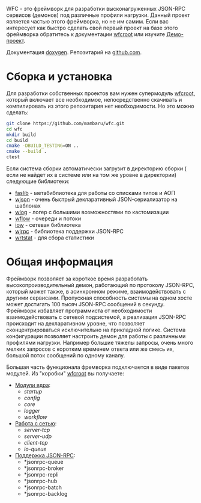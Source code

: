 WFC - это фреймворк для разработки высконагруженных JSON-RPC сервисов (демонов) под различные профили нагрузки. Данный проект является частью этого фреймворка, но не им самим. 
Если вас интересует как быстро сделать свой первый проект на базе этого фреймворка обратитесь к документации [wfcroot](https://github.com/mambaru/wfcroot) или изучите 
[Демо-проект](https://github.com/mambaru/demod).

Документация [doxygen](https://mambaru.github.io/wfc/index.html).
Репозитарий на [github.com](https://github.com/mambaru/wfc).

# Сборка и установка

Для разработки собственных проектов вам нужен супермодуль [wfcroot](https://github.com/mambaru/wfcroot), который включает все необходимое, непосредственно скачивать и 
компилировать из этого репозитария нет необходимости. Но это можно сделать:

```bash
git clone https://github.com/mambaru/wfc.git
cd wfc
mkdir build
cd build
cmake -DBUILD_TESTING=ON ..
cmake --build .
ctest 
```

Если система сборки автоматически загрузит в директорию сборки ( если не найдет их в системе или на том же уровне в директории) следующие библиотеки: 
- [faslib](https://github.com/migashko/faslib) - метабиблиотека для работы со списками типов и АОП
- [wjson](https://github.com/mambaru/wjson) - очень быстрый декларативный JSON-сериализатор на шаблонах
- [wlog](https://github.com/mambaru/wlog) - логер с большими возможностями по кастомизации 
- [wflow](https://github.com/mambaru/wflow) - очереди и потоки 
- [iow](https://github.com/mambaru/iow) - сетевая библиотека
- [wjrpc](https://github.com/mambaru/wjrpc) - библиотека поддержки JSON-RPC
- [wrtstat](https://github.com/mambaru/wrtstat) - для сбора статистики


# Общая информация

Фреймворк позволяет за короткое время разработать высокопроизводительный демон, работающий по протоколу JSON-RPC, который может также, в асинхронном режиме, взаимодействовать с другими сервисами. Пропускная способность системы на одном хосте может достигать 100 тысяч JSON-RPC сообщений в секунду. Фреймворк избавляет программиста от необходимости взаимодействовать с сетевой подсистемой, а реализация JSON-RPC происходит на декларативном уровне, что позволяет сконцентрироваться исключительно на прикладной логике. Система конфигурации позволяет настроить демон для работы с различными профилями нагрузки. Например большие тяжелы запросы, очень много мелких запросов с коротким временем ответа или же смесь их, большой поток сообщений по одному каналу.

Большая часть функционала фремворка подключается в виде пакетов модулей. Из "коробки" [wfcroot](https://github.com/mambaru/wfcroot) вы получаете:
- [Модули ядра](https://github.com/mambaru/wfc_core):
  - *startup*
  - *config*
  - *core*
  - *logger*
  - *workflow*
- [Работа с сетью](https://github.com/mambaru/wfc_io):
  - *server-tcp*
  - *server-udp*
  - *client-tcp*
  - *io-queue*
- [Поддержка JSON-RPC](https://github.com/mambaru/wfc_jsonrpc):
  - *jsonrpc-queue
  - *jsonrpc-broker
  - *jsonrpc-repli
  - *jsonrpc-hub
  - *jsonrpc-batch
  - *jsonrpc-backlog
